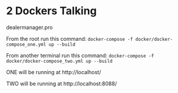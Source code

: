 2 Dockers Talking
====================  
dealermanager.pro

From the root run this command:
`docker-compose -f docker/docker-compose_one.yml up --build`

From another terminal run this command:
`docker-compose -f docker/docker-compose_two.yml up --build`


ONE will be running at 
http://localhost/



TWO will be running at 
http://localhost:8088/
